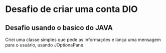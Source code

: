 # Desafio de criar uma conta DIO

## Desafio usando o basico do JAVA

Criei uma classe simples que pede as informações e lança uma mensagem para o usuário, usando JOptionaPane.
